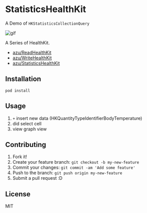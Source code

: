 # StatisticsHealthKit

A Demo of `HKStatisticsCollectionQuery`

![gif](http://gyazo.com/72b0167517693f90f45fe9ac5adaf7f9.gif)

A Series of HealthKit.

* [azu/ReadHealthKit](https://github.com/azu/ReadHealthKit "azu/ReadHealthKit")
* [azu/WriteHealthKit](https://github.com/azu/WriteHealthKit "azu/WriteHealthKit")
* [azu/StatisticsHealthKit](https://github.com/azu/StatisticsHealthKit "azu/StatisticsHealthKit")

## Installation

``` console
pod install
```

## Usage

1. `+` insert new data (HKQuantityTypeIdentifierBodyTemperature)
2. did select cell
3. view graph view

## Contributing

1. Fork it!
2. Create your feature branch: `git checkout -b my-new-feature`
3. Commit your changes: `git commit -am 'Add some feature'`
4. Push to the branch: `git push origin my-new-feature`
5. Submit a pull request :D

## License

MIT